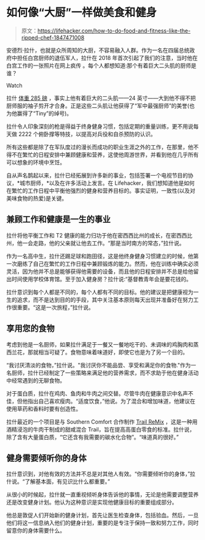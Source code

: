 # 如何像“大厨”一样做美食和健身

> 原文：<https://lifehacker.com/how-to-do-food-and-fitness-like-the-ripped-chef-1847471008>

安德烈·拉什，也就是众所周知的大厨，不容易融入人群。作为一名在四届总统政府中担任白宫厨师的退伍军人，拉什在 2018 年首次引起了我们的注意，当时他在白宫工作的一张照片在网上疯传 。每个人都想知道:那个有着巨大二头肌的厨师是谁？

Watch

拉什 [体重 285 磅](https://www.yahoo.com/lifestyle/meet-andre-rush-white-house-152252487.html) ，事实上他有着巨大的二头肌——24 英寸——大到他不得不把厨师服的袖子剪开才合身。正是这些二头肌让他获得了“军中最强厨师”的美誉(也为他赢得了“Tiny”的绰号)。

拉什令人印象深刻的枪是得益于终身健身习惯，包括定期的重量训练，更不用说每天做 2222 个俯卧撑等特技，以提高对兵役和自杀预防的认识。

所有这些都是除了在军队度过的漫长而成功的职业生涯之外的工作，在那里，他不得不在繁忙的日程安排中兼顾健康和营养，这使他周游世界，并看到他在几乎所有可以想象的环境中烹饪。

自从声名鹊起以来，拉什已经拓展到许多新的事业，包括签署一个电视节目的协议，*城市厨师，*以及在许多活动上发言。在 Lifehacker，我们想知道他是如何在繁忙的工作日程中平衡他强烈的健身和营养目标的。事实证明，一致性(以及对美味食物的热爱)是关键。

## 兼顾工作和健康是一生的事业

拉什将他平衡工作和 T2 健康的能力归功于他在密西西比州的成长，在密西西比州，他一会走路，他的父亲就让他去工作。“那是当时南方的常态，”拉什说。

作为一名高中生，拉什还踢足球和跑田径，这是他终身健身习惯建立的时候，他第一次磨练了自己在繁忙的工作日程中兼顾锻炼的能力。然而，他在训练中确实必须灵活，因为他并不总是能够获得他需要的设备，而且他的日程安排并不总是给他留出时间使用学校体育馆。至于加入健身房？拉什说:“基督教青年会是要花钱的。

拉什意识到每个人都是不同的，每个人都有不同的目标。他的建议是把健康视为一生的追求，而不是达到目的的手段，其中关注基本原则每天出现并准备好在努力工作很重要。“这是一次旅程，”拉什说。

## **享用您的食物**

考虑到他是一名厨师，如果拉什满足于一餐又一餐地吃干的、未调味的鸡胸肉和蒸西兰花，那就相当可疑了。食物意味着味道好，即使它也是为了另一个目的。

“我讨厌清淡的食物，”拉什说。"我讨厌你不能品尝、享受和满足你的食物."作为一名厨师，拉什已经制定了一些策略来满足他的营养需求，而不求助于他在健身活动中经常遇到的无聊食物。

对于蛋白质，拉什在鸡肉、鱼肉和牛肉之间交替。尽管牛肉在健康意识中名声不佳，但他指出自己喜欢瘦肉。“适度饮食，”他说。为了混合和增加味道，他建议在使用草药和香料时要有创造性。

拉什最近的一个项目是与 Southern Comfort 合作制作 [Trail ReMix](https://www.instagram.com/p/CQ_17OULYjASyYnBlKyN_gNfeZxxuE1QaIkhrs0/) ，这是一种用酒精浸泡的牛肉干制成的甜咸混合 Trail，旨在提高高蛋白零食的标准。拉什说，除了含有大量蛋白质，“它还含有我需要的碳水化合物”。“味道真的很好。”

## **健身需要倾听你的身体**

拉什意识到，对他有效的方法并不总是对其他人有效。“你需要倾听你的身体，”拉什说。“了解基本面，有见识比什么都重要。”

从很小的时候起，拉什就一直重视倾听身体告诉他的事情，无论是他需要调整营养还是改变健身计划。他认为这种意识是实现他健康目标的重要组成部分。

他总是敦促人们开始新的健身计划，首先让医生检查身体，包括验血。然后，一旦他们将这一信息纳入他们的健身计划，重要的是专注于保持一致和努力工作，同时留意你的身体需要什么。
